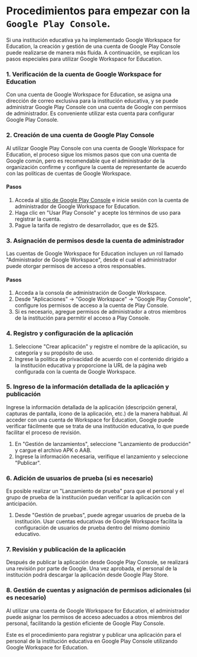 # Procedimientos para empezar con la `Google Play Console`.

Si una institución educativa ya ha implementado Google Workspace for Education, la creación y gestión de una cuenta de Google Play Console puede realizarse de manera más fluida. A continuación, se explican los pasos especiales para utilizar Google Workspace for Education.

### 1. Verificación de la cuenta de Google Workspace for Education
Con una cuenta de Google Workspace for Education, se asigna una dirección de correo exclusiva para la institución educativa, y se puede administrar Google Play Console con una cuenta de Google con permisos de administrador. Es conveniente utilizar esta cuenta para configurar Google Play Console.

### 2. Creación de una cuenta de Google Play Console
Al utilizar Google Play Console con una cuenta de Google Workspace for Education, el proceso sigue los mismos pasos que con una cuenta de Google común, pero es recomendable que el administrador de la organización confirme y configure la cuenta de representante de acuerdo con las políticas de cuentas de Google Workspace.

#### Pasos
1. Acceda al [sitio de Google Play Console](https://play.google.com/console) e inicie sesión con la cuenta de administrador de Google Workspace for Education.
2. Haga clic en "Usar Play Console" y acepte los términos de uso para registrar la cuenta.
3. Pague la tarifa de registro de desarrollador, que es de $25.

### 3. Asignación de permisos desde la cuenta de administrador
Las cuentas de Google Workspace for Education incluyen un rol llamado "Administrador de Google Workspace", desde el cual el administrador puede otorgar permisos de acceso a otros responsables.

#### Pasos
1. Acceda a la consola de administración de Google Workspace.
2. Desde "Aplicaciones" → "Google Workspace" → "Google Play Console", configure los permisos de acceso a la cuenta de Play Console.
3. Si es necesario, agregue permisos de administrador a otros miembros de la institución para permitir el acceso a Play Console.

### 4. Registro y configuración de la aplicación
1. Seleccione "Crear aplicación" y registre el nombre de la aplicación, su categoría y su propósito de uso.
2. Ingrese la política de privacidad de acuerdo con el contenido dirigido a la institución educativa y proporcione la URL de la página web configurada con la cuenta de Google Workspace.

### 5. Ingreso de la información detallada de la aplicación y publicación
Ingrese la información detallada de la aplicación (descripción general, capturas de pantalla, ícono de la aplicación, etc.) de la manera habitual. Al acceder con una cuenta de Workspace for Education, Google puede verificar fácilmente que se trata de una institución educativa, lo que puede facilitar el proceso de revisión.

1. En "Gestión de lanzamientos", seleccione "Lanzamiento de producción" y cargue el archivo APK o AAB.
2. Ingrese la información necesaria, verifique el lanzamiento y seleccione "Publicar".

### 6. Adición de usuarios de prueba (si es necesario)
Es posible realizar un "Lanzamiento de prueba" para que el personal y el grupo de prueba de la institución puedan verificar la aplicación con anticipación.

1. Desde "Gestión de pruebas", puede agregar usuarios de prueba de la institución. Usar cuentas educativas de Google Workspace facilita la configuración de usuarios de prueba dentro del mismo dominio educativo.

### 7. Revisión y publicación de la aplicación
Después de publicar la aplicación desde Google Play Console, se realizará una revisión por parte de Google. Una vez aprobada, el personal de la institución podrá descargar la aplicación desde Google Play Store.

### 8. Gestión de cuentas y asignación de permisos adicionales (si es necesario)
Al utilizar una cuenta de Google Workspace for Education, el administrador puede asignar los permisos de acceso adecuados a otros miembros del personal, facilitando la gestión eficiente de Google Play Console.

Este es el procedimiento para registrar y publicar una aplicación para el personal de la institución educativa en Google Play Console utilizando Google Workspace for Education.
